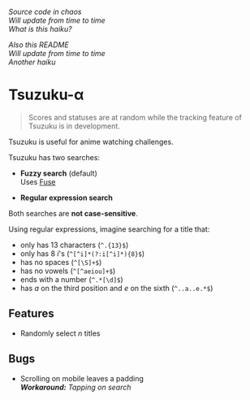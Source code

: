 *Source code in chaos<br>
Will update from time to time<br>
What is this haiku?*

*Also this README<br>
Will update from time to time<br>
Another haiku*

# Tsuzuku-α
> Scores and statuses are at random while the tracking feature of Tsuzuku is in development.

Tsuzuku is useful for anime watching challenges.

Tsuzuku has two searches:
* **Fuzzy search** (default)<br>
Uses [Fuse](https://github.com/krisk/fuse)

* **Regular expression search**

Both searches are **not case-sensitive**.

Using regular expressions, imagine searching for a title that:
* only has 13 characters (`^.{13}$`)
* only has 8 *i*'s (`^[^i]*(?:i[^i]*){8}$`)
* has no spaces (`^[\S]+$`)
* has no vowels (`^[^aeiou]+$`)
* ends with a number (`^.*[\d]$`)
* has *a* on the third position and *e* on the sixth (`^..a..e.*$`)

## Features
* Randomly select *n* titles

## Bugs
* Scrolling on mobile leaves a padding<br>
***Workaround:** Tapping on search*
